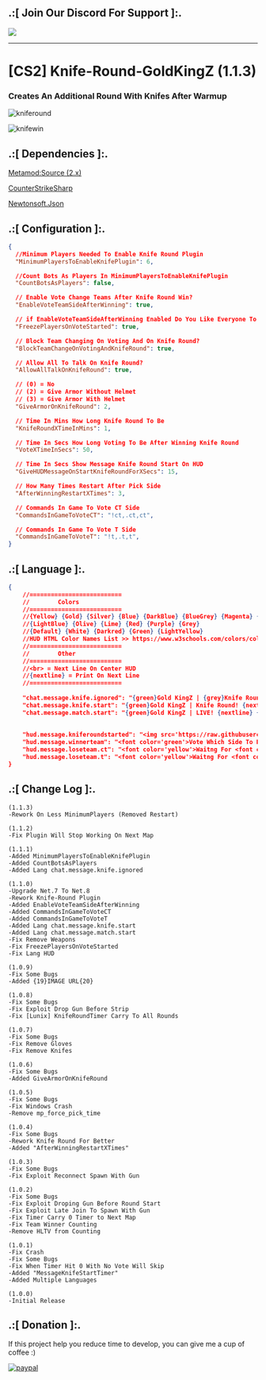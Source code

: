 ## .:[ Join Our Discord For Support ]:.

<a href="https://discord.com/invite/U7AuQhu"><img src="https://discord.com/api/guilds/651838917687115806/widget.png?style=banner2"></a>

***
# [CS2] Knife-Round-GoldKingZ (1.1.3)

### Creates An Additional Round With Knifes After Warmup

![kniferound](https://github.com/oqyh/cs2-Knife-Round-GoldKingZ/assets/48490385/83968ac0-896c-40b1-8c59-602bc6962b01)

![knifewin](https://github.com/oqyh/cs2-Knife-Round-GoldKingZ/assets/48490385/fb2465cb-778f-4341-b633-8fa07d162b2a)


## .:[ Dependencies ]:.
[Metamod:Source (2.x)](https://www.sourcemm.net/downloads.php/?branch=master)

[CounterStrikeSharp](https://github.com/roflmuffin/CounterStrikeSharp/releases)

[Newtonsoft.Json](https://www.nuget.org/packages/Newtonsoft.Json)


## .:[ Configuration ]:.
```json
{
  //Minimum Players Needed To Enable Knife Round Plugin
  "MinimumPlayersToEnableKnifePlugin": 6,

  //Count Bots As Players In MinimumPlayersToEnableKnifePlugin
  "CountBotsAsPlayers": false,

  // Enable Vote Change Teams After Knife Round Win?
  "EnableVoteTeamSideAfterWinning": true,

  // if EnableVoteTeamSideAfterWinning Enabled Do You Like Everyone To Be Freeze On Voting?
  "FreezePlayersOnVoteStarted": true,

  // Block Team Changing On Voting And On Knife Round?
  "BlockTeamChangeOnVotingAndKnifeRound": true,

  // Allow All To Talk On Knife Round?
  "AllowAllTalkOnKnifeRound": true,

  // (0) = No
  // (2) = Give Armor Without Helmet
  // (3) = Give Armor With Helmet
  "GiveArmorOnKnifeRound": 2,

  // Time In Mins How Long Knife Round To Be
  "KnifeRoundXTimeInMins": 1,

  // Time In Secs How Long Voting To Be After Winning Knife Round
  "VoteXTimeInSecs": 50,

  // Time In Secs Show Message Knife Round Start On HUD
  "GiveHUDMessageOnStartKnifeRoundForXSecs": 15,

  // How Many Times Restart After Pick Side
  "AfterWinningRestartXTimes": 3,

  // Commands In Game To Vote CT Side
  "CommandsInGameToVoteCT": "!ct,.ct,ct",

  // Commands In Game To Vote T Side
  "CommandsInGameToVoteT": "!t,.t,t",
}
```

## .:[ Language ]:.
```json
{
	//==========================
	//        Colors
	//==========================
	//{Yellow} {Gold} {Silver} {Blue} {DarkBlue} {BlueGrey} {Magenta} {LightRed}
	//{LightBlue} {Olive} {Lime} {Red} {Purple} {Grey}
	//{Default} {White} {Darkred} {Green} {LightYellow}
	//HUD HTML Color Names List >> https://www.w3schools.com/colors/colors_names.asp
	//==========================
	//        Other
	//==========================
	//<br> = Next Line On Center HUD 
	//{nextline} = Print On Next Line
	//==========================
	
	"chat.message.knife.ignored": "{green}Gold KingZ | {grey}Knife Round Ignored Less Players ( {yellow}{0} Current {grey}/ {yellow}{1} Needed {grey})",
	"chat.message.knife.start": "{green}Gold KingZ | Knife Round! {nextline} {green}Gold KingZ | Knife Round! {nextline} {green}Gold KingZ | Knife Round!",
	"chat.message.match.start": "{green}Gold KingZ | LIVE! {nextline} {green}Gold KingZ | LIVE! {nextline} {green}Gold KingZ | LIVE!",
    
    
	"hud.message.kniferoundstarted": "<img src='https://raw.githubusercontent.com/oqyh/cs2-Knife-Round-GoldKingZ/main/Resources/knifeleft.png' class=''> <font color='orange'>Knife Round <img src='https://raw.githubusercontent.com/oqyh/cs2-Knife-Round-GoldKingZ/main/Resources/kniferight.png' class=''> <br> <br> <font color='blueviolet'>Winner Will Choose Team Side </font>",
	"hud.message.winnerteam": "<font color='green'>Vote Which Side To Pick <br> <font color='darkred'> = Time Left To Vote: {0} Secs = <br> <font color='yellow'>!ct <font color='grey'>To Go CT Side Team <br> <font color='yellow'>!t <font color='grey'>To Go T Side Team <br> <font color='grey'>Votes On <img src='https://raw.githubusercontent.com/oqyh/cs2-Knife-Round-GoldKingZ/main/Resources/ctimg.png' class=''> <font color='green'>[{1} <font color='grey'>/ <font color='green'>{3}] <br> <font color='grey'>Votes On <img src='https://raw.githubusercontent.com/oqyh/cs2-Knife-Round-GoldKingZ/main/Resources/timg.png' class=''> <font color='green'>[{2} <font color='grey'>/ <font color='green'>{3}] </font>",
	"hud.message.loseteam.ct": "<font color='yellow'>Waitng For <font color='red'>T's <font color='yellow'>To Vote </font>",
	"hud.message.loseteam.t": "<font color='yellow'>Waitng For <font color='RoyalBlue'>CT's <font color='yellow'>To Vote </font>"
}
```

## .:[ Change Log ]:.
```
(1.1.3)
-Rework On Less MinimumPlayers (Removed Restart)

(1.1.2)
-Fix Plugin Will Stop Working On Next Map

(1.1.1)
-Added MinimumPlayersToEnableKnifePlugin
-Added CountBotsAsPlayers
-Added Lang chat.message.knife.ignored 

(1.1.0)
-Upgrade Net.7 To Net.8
-Rework Knife-Round Plugin
-Added EnableVoteTeamSideAfterWinning
-Added CommandsInGameToVoteCT
-Added CommandsInGameToVoteT
-Added Lang chat.message.knife.start
-Added Lang chat.message.match.start
-Fix Remove Weapons
-Fix FreezePlayersOnVoteStarted
-Fix Lang HUD 

(1.0.9)
-Fix Some Bugs
-Added {19}IMAGE URL{20}

(1.0.8)
-Fix Some Bugs
-Fix Exploit Drop Gun Before Strip
-Fix [Lunix] KnifeRoundTimer Carry To All Rounds

(1.0.7)
-Fix Some Bugs
-Fix Remove Gloves
-Fix Remove Knifes

(1.0.6)
-Fix Some Bugs
-Added GiveArmorOnKnifeRound

(1.0.5)
-Fix Some Bugs
-Fix Windows Crash
-Remove mp_force_pick_time

(1.0.4)
-Fix Some Bugs
-Rework Knife Round For Better
-Added "AfterWinningRestartXTimes"

(1.0.3)
-Fix Some Bugs
-Fix Exploit Reconnect Spawn With Gun

(1.0.2)
-Fix Some Bugs
-Fix Exploit Droping Gun Before Round Start
-Fix Exploit Late Join To Spawn With Gun
-Fix Timer Carry 0 Timer to Next Map
-Fix Team Winner Counting
-Remove HLTV from Counting

(1.0.1)
-Fix Crash
-Fix Some Bugs
-Fix When Timer Hit 0 With No Vote Will Skip
-Added "MessageKnifeStartTimer"
-Added Multiple Languages

(1.0.0)
-Initial Release
```

## .:[ Donation ]:.

If this project help you reduce time to develop, you can give me a cup of coffee :)

[![paypal](https://www.paypalobjects.com/en_US/i/btn/btn_donateCC_LG.gif)](https://paypal.me/oQYh)
